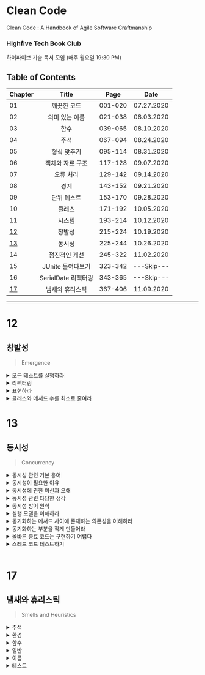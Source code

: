 # Clean Code
Clean Code : A Handbook of Agile Software Craftmanship  

### Highfive Tech Book Club
하이파이브 기술 독서 모임 (매주 월요일 19:30 PM)

## Table of Contents

|Chapter|       Title      | Page  |   Date   |
|-------|:----------------:|:-----:|:--------:|
|01     |깨끗한 코드          |001-020|07.27.2020|
|02     |의미 있는 이름       |021-038|08.03.2020|
|03     |함수               |039-065|08.10.2020|
|04     |주석               |067-094|08.24.2020|
|05     |형식 맞추기          |095-114|08.31.2020|
|06     |객체와 자료 구조      |117-128|09.07.2020|
|07     |오류 처리           |129-142|09.14.2020|
|08     |경계               |143-152|09.21.2020|
|09     |단위 테스트          |153-170|09.28.2020|
|10     |클래스             |171-192|10.05.2020|
|11     |시스템             |193-214|10.12.2020|
|[12](#12)|창발성             |215-224|10.19.2020|
|[13](#13)|동시성             |225-244|10.26.2020|
|14     |점진적인 개선        |245-322|11.02.2020|
|15     |JUnite 들여다보기   |323-342|---Skip---|
|16     |SerialDate 리팩터링 |343-365|---Skip---|
|[17](#17)|냄새와 휴리스틱      |367-406|11.09.2020|
---

# 12
## 창발성
> Emergence

<details><summary>모든 테스트를 실행하라</summary>  

테스트를 통해 얻고자 하는 것은 무엇인가 ?  
  - 만들어 놓은 시스템이 설계도 처럼 잘 작동하는지 검증하기 위한 도구로 쓰기 위함.

테스트 가능한 시스템을 제작해나가는 과정에서 좋은 품질은 저절로 따라온다.  
그 이유는 좋은 품질과 직결되는 아래의 규칙을 준수 해야만 쉽게 테스트 케이스를 작성할수 있기 때문이다.

- 하나의 목적만 수행하는 작은 Class
- SRP 를 준수  
    SRP : Single Responsibility Principle | 단일 책임 원칙

- DIP 를 준수  
    DIP : Dependency Inversion Principle | 의존 관계 역전 원칙

    결합도를 낮추어야 테스트 케이스 작성이 쉽다.

테스트 케이스를 작성함으로써 일거양득(낮은 결합도, 높은 응집력)의 혜택을 얻게된다.

</details>

<details><summary>리팩터링</summary>  

코드를 점진적으로 리팩터링하자.  

중간 중간 코드가 몇줄이라도 추가되는 경우, 잠시 시간을 들여 설계를 조감해 보는 노력이 필요하다.

- 새로 추가한 코드가 설계 품질을 낮추었는가?

    if true

    ⇒ 해당 코드를 깔끔히 정리

    ⇒ 테스트 케이스 돌려 기존 기능이 깨졌는지 확인

이 단계에서 설계 품질을 높일수 있는 기법이 있다면 그것이 무엇이든 적용해도 괜찮다.

- 응집도 높이기
- 결합도 낮추기
- 관심사 분리하기
- 시스템 관심사를 모듈로 나누기
- 함수 및 클래스 크기 줄이기
- 더 나은 이름 선택하기
- 중복 없애기

</details>

<details><summary>표현하라</summary>  

유지보수를 위해 '개발자의 의도'를 분명히 표현할 줄 알아야 한다.

어찌되었든 '유지보수를 하는 개발자' 가 '코드를 작성한 개발자' 보다 코드를 깊이 이해할 가능성은 희박하다. 그렇기에 '코드를 작성하는 개발자'는 개발자는 코드별 의도가 무엇인지 명백히 들어나도록 짜야한다. 이는 결함과 유지보수 비용을 줄여준다.

아래의 법칙을 따르자.

1. **좋은 이름 선택하기**
2. **함수와 클래스 크기 가능한 줄이기**
3. **표준 명칭 사용하기**
4. **단위 테스트 케이스 작성하기**  
   테스트 케이스는 '예제로 보여주는 문서'라 할 수 있다. 이를 읽다보면 클래스 기능이 한 눈에 들어오게 된다.

</details>

<details><summary>클래스와 메서드 수를 최소로 줄여라</summary>  

클래스와 메서드 수를 줄이는 방법은 **중복을 제거**, **의도를 표현**, **SRP를 준수** 하는 것이다.

하지만 이 규칙(네가지 규칙중 우선순위가 가장 낮은)은 부득이한 상황이라면 넘어가도 좋다.  
대신 코드의 중복을 확실히 제거하고 코드의 의도를 잘 표현하도록 하자.

</details>

# 13
## 동시성
> Concurrency

<details><summary>동시성 관련 기본 용어</summary>  

- **한정된 자원 Bound Resource**  
   다중 스레드 환경에서 사용하는 자원으로, 크기나 숫자가 제한적이다.  
   - 예) 데이터베이스 연결, 길이가 일정한 읽기/쓰기 버퍼 등.

- **상호 배제 Mutual Exclusion**  
   한 번에 한 스레드만 공유 자료나 공유 자원을 사용할 수 있는 경우.

- **기아 Starvation**  
   한 스레드나 여러 스레드가 굉장히 오랫동안 혹은 영원히 자원을 기다린다.  
   - 예) 항상 짧은 스레드에게 우선순위를 준다면, 긴 스레드가 기아 상태에 빠진다.

- **데드락 Deadlock**  
   여러 스레드가 서로 끝나기를 기다린다.  
   모든 스레드가 각기 필요한 자원을 다른 스레드가 점유하는 바람에 어느 쪽도 더 이상 진행하지 못한다.

- **라이브락 Livelock**  
   락을 거는 단계에서 각 스레드가 서로를 방해한다.  
   스레드는 계속해서 진행하려 하지만, 공명(resonance)으로 인해, 굉장히 오랫동안 혹은 영원히 진행하지 못한다.

</details>

<details><summary>동시성이 필요한 이유</summary>  

결합(`coupling`)을 없애기 위해서 → 무엇(`what`)과 언제(`when`)를 분리하는 전략 세우기.  
   - 이를 잘 분리한다면 앱 구조와 효율이 극적으로 나아진다.

단일 스레드인 프로그램은 무엇과 언제가 밀접하게 연관되어 있다.  
그렇기에 Call stack 을 보면 프로그램 구동 상태를 쉽게 알 수 있다.

<img width="500" alt="Call stack" src="https://user-images.githubusercontent.com/48475824/130341758-e92b29d6-99c3-4260-83f6-695ed58934e1.png">

Image Credits : JS Conference

**단일 스레드 Debugging 방법**  
- Breakpoint 찍어 정지점 확인하기.

**Structural point of view**
프로그램은 거대한 루프 하나가 아니다. 작은 협력 프로그램 여럿으로 나누어져 있다.  
시스템을 이해하기가 쉽고 분리 하기도 쉽다.

**동시성의 예 : JAVA's Servlet Model**  
- 서블릿은 웹 혹은 EJB Container 라는 우산 아래서 돌아간다.
   
- 컨테이너는 동시성을 부분적으로 관리한다.
   
- 웹 요청이 들어올 때마다 웹 서버는 비동기식으로 서블릿을 실행한다.
   
- 서블릿 프로그래머는 들어오는 모든 웹 요청을 관리할 필요가 없다.
   
- 원칙적으로 각 서블릿 스레드는 다른 서블릿 스레드와 무관하게 자신만의 세상에서 돌아간다.
    <img width="338" alt="Servlet Concurrency" src="https://user-images.githubusercontent.com/48475824/130341778-05b37984-529d-4a6a-8a82-c7086a2204cc.png">

    Image Credits : [Servlet Concurrency](http://tutorials.jenkov.com/java-servlets/servlet-concurrency.html)

</details>

<details><summary>동시성에 관한 미신과 오해</summary>  

1. **동시성은 항상 성능을 높여준다?**  
  동시성은 때로 성능을 높여준다. 대기 시간이 아주 길어 여러 스레드가 프로세서를 공유할 수 있거나, 여러 프로세서가 동시에 처리할 독립적인 계산이 충분히 많은 경우에만 성능이 높아진다. 어느 쪽도 일상적으로 발생하는 상황은 아니다.

1. **동시성을 구현해도 설계는 변하지 않는다?**  
  단일 스레드 시스템과 다중 스레드 시스템은 설계가 판이하게 다르다.  
  일반적으로 무엇과 언제를 분리하면 시스템 구조가 크게 달라진다.

1. **웹 또는 EJB 컨테이너를 사용하면 동시성을 이해할 필요가 없다?**  
  실제로는 컨테이너가 어떻게 동작하는지, 어떻게 동시 수정, 데드락 등과 같은 문제를 피할 수 있는지를 알아야 한다.

</details>

<details><summary>동시성 관련 타당한 생각</summary>  

1. **동시성은 다소 부하를 유발한다.**  
  성능 측면에서 부하가 걸리며, 코드도 더 짜야 한다.

1. **동시성은 복잡하다.**  
  간단한 문제라도 동시성은 복잡하다.

1. **일반적으로 동시성 버그는 재현하기 어렵다.**  
  진짜 결함으로 간주되지 않고 일회성 문제로 여겨 무시하기 쉽다.

1. **동시성을 구현하려면 흔히 근본적인 설계 전략을 재고해야 한다.**

</details>

<details><summary>동시성 방어 원칙</summary>  

- **단일 책임 원칙 Single Responsibility Principle**  
  `solution`: 다른 코드와 분리할 것.

  SRP : 주어진 메서드/클래스/컴포넌트를 변경할 이유는 오직 하나.  
    - 동시성 관련 코드는 다른 코드와 분리할 것.  
        👷🏻‍♀️ 주의 👷🏻‍♀️  동시성과 관련이 없는 코드에 동시성을 곧바로 구현하는 실수를 범하지 말자
    - 동시성 코드는 독자적인 개발, 변경, 조율 주기가 있다.

- **자료 범위를 제한하라**  
  `solution`: 자료를 캡슐화 할 것. 공유 자료를 최대한 줄일 것.

  공유 자료를 줄이지 않는다면 여러 스레드가 서로 간섭하므로 예상치 못한 결과가 발생하게 된다.

  해결책 → 공유 객체를 사용하는 코드 내 임계영역(critical section)을 Synchronized 키워드로 보호

  **[공유 자료를 수정하는 위치가 많을수록 발생하는 문제점들]**
  - 보호할 임계영역을 빼먹는다. ⇒ 공유 자료를 수정하는 모든 코드가 망가짐.

  - 모든 임계영역을 올바로 보호했는지(DRY 위반) 확인하느라 똑같은 노력과 수고를 반복한다.

  - 버그를 찾기가 더 어려워짐.

- **자료 사본을 사용하라**  
  공유 객체를 피하게 될수록 코드가 문제를 일으킬 가능성도 아주 낮아지게 된다.

  공유 자료를 줄이려면 제일 좋기로는 처음부터 공유하지 말아야 한다.
   
  - 읽기 전용으로 사용하기
   
  - 각 스레드가 객체를 복사해 사용한 후 한 스레드가 해당 사본에서 결과를 가져오기. 
    객체를 복사하는 시간과 부하가 걱정스러울 수도 있다. 그렇다면 복사 비용이 진짜 문제인지 실측해볼 필요가 있다.

  사본으로 동기화를 피할 수 있다면 내부 잠금을 없애 절약한 수행 시간이 사본 생성과 가비지 컬렉션에 드는 부하를 상쇄할 가능성이 크다.

- **스레드는 가능한 독립적으로 구현하라**  
   `solution`: 독자적인 스레드로, 가능하면 다른 프로세서에서 돌려도 괜찮도록 자료를 독립적인 단위로 분할할것.

   - 자신만의 세상에 존재하는 스레드를 구현.
     - 다른 스레드와 자료를 공유하지 말것.  
      각 스레드는 클라이언트 요청 하나를 처리하도록 만든다.

      - 모든 정보는 비공유 출처에서 가져오며 로컬 변수에 저장.  
        서블릿 코드가 로컬 변수만 사용한다면 서블릿이 동기화 문제를 일으킬 가능성은 전무하다.
  
</details>

<details><summary>실행 모델을 이해하라</summary>  

**생산자-소비자 Producer-Consumer**  
- 하나 이상 생산자 스레드가 정보를 생성해 버퍼buffer나 대기열queue에 넣는다.
   
- 하나 이상 소비자 스레드가 대기열에서 정보를 가져와 사용한다.
   
- 생산자 스레드와 소비자 스레드가 사용하는 대기열은 한정된 자원이다.
  - 생산자 스레드 → 대기열에 빈 공간이 있으면 정보를 채움
    - 빈 공간이 생길 때까지 기다림
    - 대기열에 정보를 채운 후 소비자 스레드에게 “대기열에 정보가 있다" 시그널을 보냄

  - 소비자 스레드 → 대기열에 정보가 있어야 가져옴
     - 정보가 채워질 때까지 기다림
     - 대기열에서 정보를 읽어들인 후 “대기열에 빈 공간이 있다" 시그널을 보냄

   대기열을 올바로 사용하고자 생산자 스레드와 소비자 스레드는 서로에게 시그널을 보낸다.  
   잘못하면 생산자 스레드와 소비자 스레드가 둘 다 진행 가능함에도 불구하고 동시에 서로에게서 시그널을 기다릴 가능성이 존재한다.

**읽기-쓰기 Readers-Writers**  
읽기 스레드를 위한 주된 정보원으로 공유 자원을 사용하고 쓰기 스레드가 이 공유 자원을 이따금 갱신하는 경우 발생하는 문제는 throughput(처리율) 이다.

- 처리율을 강조하면 기아(starvation) 현상이 생기거나 오래된 정보가 쌓인다.
  - 갱신을 허용하면 처리율에 영향을 미친다.
  - 복잡한 균형잡기가 필요다. 대개는 쓰기 스레드가 버퍼를 오랫동안 점유하는 바람에 여러 읽기 스레드가 버퍼를 기다리느라 처리율이 떨어진다.
  
- 읽기 스레드 요구와 쓰기 스레드 요구를 적절히 만족시켜 처리율도 적당히 높이고 기아도 방지하는 해법이 필요하다.
  - 읽기 스레드가 없을 때까지 갱신을 원하는 쓰기 스레드가 버퍼를 기다리게 하기.
    - 하지만 읽기 스레드가 계속 이어진다면 쓰기 스레드는 기아 상태에 빠진다.반면, 쓰기 스레드에게 우선권을 준 상태에서 쓰기 스레드가 계속 이어진다면 처리율이 떨어진다.
    - 양쪽 균형을 잡으면서 동시 갱신 문제를 피하는 해법이 필요하다.

**식사하는 철학자들 Dining Philosophers**  
   
<img width="338" alt="Dining Philosophers" src="https://user-images.githubusercontent.com/48475824/130341804-88dbab25-248f-4b34-b726-3ebfdae98c96.png">

Image Credits : [Dining Philosophers](https://sphof.readthedocs.io/test2.html)

</details>

<details><summary>동기화하는 메서드 사이에 존재하는 의존성을 이해하라</summary>  
   
동기화하는 메서드 사이에 의존성이 존재하면 동시성 코드에 찾아내기 어려운 버그가 생긴다.  
권장사항 : 공유 객체 하나당 메서드 하나

만약 **공유 객체 하나에 여러 메서드**가 필요한 상황이라면 아래 방법을 이용할 수 있다.  
1. **클라이언트에서 잠금**  
  클라이언트에서 첫 번째 메서드를 호출하기 전에 서버를 잠근다.  
  마지막 메서드를 호출할 때까지 잠금을 유지한다.

1. **서버에서 잠금**  
  서버에다 “서버를 잠그고 모든 메서드를 호출할 후 잠금을 해제하는" 메서드를 구현한다.  
  클라이언트는 이 메서드를 호출한다.

1. **연결 서버**
  잠금을 수행하는 중간 단계를 생성한다.  
  ‘서버에서 잠금’ 방식과 유사하지만 원래 서버는 변경하지 않는다.

</details>

<details><summary>동기화하는 부분을 작게 만들어라</summary>   

락은 스레드를 지연시키고 부하를 가중시킨다.  
임계영역(critical section)은 반드시 보호해야 한다. 코드를 짤 때, 임계영역수를 최대한 줄이기!  

`Do NOT` → 임계영역 개수를 줄인답시고 거대한 임계영역 하나로 구현하면(필요 이상으로 임계 영역 크기를 키우면) 스레드 간에 경쟁이 늘어나고 프로그램 성능이 떨어진다.

</details>

<details><summary>올바른 종료 코드는 구현하기 어렵다</summary>  

- 깔끔하게 종료하는 코드는 올바로 구현하기 어렵다.  
  - 흔히 발생하는 문제 : 데드락 → 스레드가 절대 오지 않을 시그널을 기다림.

- 종료 코드를 개발 초기부터 고민하고 동작하게 초기부터 구현할것.  
  오래 걸리고 어려우므로 이미 나온 알고리즘을 검토하자.

</details>

<details><summary>스레드 코드 테스트하기</summary>  
<br>
비록 테스트를 통해 코드가 올바로 작성되었다고 보장할수는 없더라도 위험성을 낮추어 준다.  
- 문제를 노출하는 테스트 케이스를 작성할것.  
  테스트가 실패하면 원인 추적

- 프로그램 설정과 시스템 설정과 부하를 바꿔가며 돌리기.  
  다시 돌렸더니 통과하더라는 이유로 그냥 넘어가면 절대로 안 된다.

**지침 사항**
- 말이 안 되는 실패는 잠정적인 스레드 문제로 취급할것.

- 다중 스레드를 고려하지 않은 순차 코드부터 제대로 돌게 만들것.

- 다중 스레드를 쓰는 코드 부분을 다양한 환경에 쉽게 끼워 넣을 수 있도록 스레드 코드를 구현할것.

- 다중 스레드를 쓰는 코드 부분을 상황에 맞춰 조정할 수 있게 작성할것.

- 프로세서 수보다 많은 스레드를 돌려볼것.

- 다른 플랫폼에서 돌려볼것.

- 강제로 실패를 일으키게 하기 위해 코드에 보조 코드를 넣어 돌려볼것.

</details>
<br>

# 17
## 냄새와 휴리스틱
> Smells and Heuristics

<details><summary>주석</summary>  

1. **(X) 부적절한 정보**  
   다른 시스템(`소스 코드 관리 시스템, 버그 추적 시스템 등`)에 저장할 정보  
      - 변경 이력   

1. **(X) 쓸모 없는 주석**
   쓸모 없는 주석은 코드를 그릇된 방향으로 이끌게 되니 주의!
      - 오래된 주석
      - 엉뚱한 주석
      - 잘못된 주석

1. **(X) 중복된 주석**  
   구구절절 설명하는 주석

1. **(X) 성의 없는 주석**  
   성의 없는 주석을 달지 않도록
      - 단어를 신중이 선택할 것
      - 올바른 문법과 구두점을 사용할 것

1. **(X) 주석 처리된 코드**  
   발견되는 즉시 지워버릴 것.  
   나중에 필요한 사람이 소스 코드 관리 시스템에서 해당 코드를 찾으면 된다.

</details>


<details><summary>환경</summary>

1. **(X) 여러 단계로 빌드**  
   명령어 하나로 빌드할 수 있도록 해야 한다.

1. **(X) 여러 단계로 테스트**  
   명령어 하나로 모든 단위테스트가 돌아가도록 해야 한다.

</details>


<details><summary>함수</summary>

1. **(X) 너무 많은 인수**  
   인수는 작으면 작을 수록 좋다. 아예 없는 것이 최고.

1. **(X) 출력 인수**  
   출력 인수가 존재함으로써 함수는 직관적이지 않게 된다. 출력 인수를 없애자.

1. **(X) 플래그 인수**  
   플래그 인수는 혼란을 초래, 플래그 인수를 피하자.

1. **(X) 죽은 함수**  
   호출되지 않는 함수(`죽은 코드`)는 삭제하자.

</details>


<details><summary>일반</summary>

1. **(X) 한 소스 파일에 여러 언어 사용**  
   한 소스 파일에 한가지 언어를 사용하는 것이 이상적.

1. **(X) 당연한 동작을 구현하지 않았을 경우**  
   당연한 동작을 구현해놓지 않으면 코드를 읽는 독자는 저자에 대한 신뢰가 무너진다.    
   결과적으로 독자는 다른 코드를 신임하지 못한채 일일이 살펴보게 된다.

1. **(X) 올바로 처리하지 않은 경계**  
   개발자의 머리속에서 코드를 돌려본후 끝내는 게으름을 피우지 말것.  
   실질적으로 잘 돌아가는지 확인하고, 모든 경계 조건을 테스트 해보라(`테스트 케이스 작성`).

1. **(X) 안전 절차 무시**  
   컴파일러 경고 일부를 무시하지 말자.   
   실패하는 테스트를 나중으로 미뤄두지 말자.

1. **(X) 중복**  
   DRY(`Don't Repeat Yourself`) 원칙을 기억하자.
   Once and Only Once 규칙을 따르자.
   중복된 코드를 발견했다면 추상화 할 타이밍이다.
      - 루틴으로 분리
      - 클래스로 분리
   switch/case & if/else 문은 다형성으로 대체할 것.
   유사한 알고리즘은 TEMPLATE METHOD 또는 STRATEGY 패턴을 사용할 것.

1. **(X) 올바르지 못한 추상화 수준**  
   추상화는 저차원 상세 개념에서 고차원 일반 개념을 분리해야 한다.
   기초 클래스에서 제외할 것
      - 세부 구현과 관련된 상수
      - 세부 구현과 관련된 변수
      - 세부 구현과 관련된 유틸리티 함수

1. **(X) 파생 클래스에 의존하는 기초 클래스**  
   기억하자, 파생 클래스와 기초 클래스를 나누는 이유는 서로간의 독립성을 보장하기 위함이다.  
   이는 유지보수(`특정 컴포넌트 변경시 해당 변경이 시스템에 미치는 영향이 작아짐`)를 수월하게 진행할 수 있도록 해준다.

1. **(X) 과도한 정보**    
   잘 정의된 모듈 == 작은 인터페이스 == 낮은 결합도

   **숨겨여 할 것들**
      - 자료
      - 유틸리티 함수
      - 상수
      - 임시 변수

1. **(X) 죽은 코드**  
   죽은 코드 == 실행되지 않는 코드  
   죽은지 오래일 수록 악취는 강해진다, 장례(`시스템에서 제거`)를 치뤄주자.

1. **(O) 수직 분리**   
   옳바른 수직 분리란,
      - 변수/함수 : 사용되는 위치에 가깝게 정의
      - 지역변수 : 처음으로 사용하기 직전에 선언
      - 비공개 함수: 처음으로 호출되는 위치와 가깝게 위치시킬 것

1. **(X) 일관성 부족**  
   표기법은 신중하게 선택하고, 한번 선택한 표기법은 신중하게 유지하며 따르자.
  이로인해 코드를 일기 쉬워지며 수정하기도 수월해진다.

1. **(X) 잡동사니**  
  아래와 같은 잡동사니를 제거할 것
    - 비어 있는 기본 생성자
    - 아무도 사용하지 않는 변수
    - 아무도 호출하지 않는 함수
    - 정보를 제공하지 못하는 주석

1. **(X) 인위적 결합**  
   서로 무관한 개념은 인위적으로 결합하지 않는다.
      - 인위적인 결합 ⇒ 직접적인 상호작용이 없는 두 모듈의 결합
   **해결법**
    - 함수, 상수, 변수 선언시 올바른 위치가 어디인지 충분히 고민한 후 배치

1. **(X) 기능 욕심**  
   클래스 메서드는 자기 클래스의 변수/함수 외에 다른 클래스의 변수/함수를 조작해서는 안된다.  
   타 클래스의 기능을 욕심내어 범위를 침범하지 말자.

1. **(X) 선택자 인수**  
   선택자 인수는 목적을 기억하기 어렵게 만든다.  
   이는 게으름으로 부터 비롯되는 경우가 많다, true/false 의 인수를 전달하는 대신 함수를 여럿으로 쪼개자.

1. **(X) 모호한 의도**  
  모호한 의도를 가진 코드는 제거하자
     - 행을 바꾸지 않은 수식
     - 매직 번호

1. **(X) 잘못 지운 책임**  
   기능을 영리하게 배치할 줄 알아야 한다.
     - 개발자에게 편리한 함수에 배치 ⇒ 독자에게 직관 적인 위치로 배치

1. **(X) 부적절한 static 함수**  
   재정의할 가능성이 있는 함수는 static 함수로 정의하지 말것. 대신 인스턴스 함수를 사용하자.

1. **(O) 서술적 변수**  
   짧은 코드를 추구하기 보다는 이해를 돕기 위한 서술적인 코드(여러 단계로 나뉜)를 작성할 것

1. **(O) 이름과 기능이 일치하는 함수**  
   이름만으로 함수가 분명하지 않는다면 잘못 지은 이름이다.  
   함수가 구현한 기능과 이름이 일치하는지 확인하자.

1. **(O) 알고리즘을 이해하라**  
   괴상한 코드는 알고리즘을 충분히 이해하지 않은 상태에서 코드를 작성할때 비롯된다.  
   알고리즘 이해 없이 if 문 또는 플래그를 넣어 돌려보며 구현해 나가기 때문.
   알고리즘을 이해한 채 코드를 구현했다는 것.
      - 테스트 케이스를 모두 통과해야 함.
      - 작성자가 올바른 알고리즘이라는 것을 알아야 함.
      - 기능이 뻔히 보일 정도로 함수를 깔끔하게 작성해야 함.

1. **(O) 논리적 의존성은 물리적으로 드러내라**  
   한 모듈이 상대 모듈에 논리적으로 의존한다면 물리적인 의존성도 부여해야 한다.

1. **(O) If/Else 혹은 Switch/Case 문보다 다형성을 사용하라**  
   다형성 객체가 switch 문을 대신하게 하자.

1. **(O) 표준 기법을 따르라**  
   업계 표준 기법을 따르도록 하자. 팀이 정한 표준은 팀원들 모두가 따라야 한다.

1. **(O) 매직 숫자는 명명된 상수로 교체**  
   일반적으로 숫자는 명명된 상수를 사용하자.

1. **(O) 정확하라**  
   코드에서 무언가를 결정할 때는 대충 결정하지 말고 정확히 결정해야 한다.

   **정확한 결정을 내리는 법**  
    - 결정을 내리는 이유를 알 것.
    - 예외를 처리할 방법을 알 것.

   코드에서 모호성과 부정확성은 의견차이거나 게으름의 결과이다.

1. **(O) 관례보다 구조 사용**  
1. **(O) 조건을 캡슐화**  
   Good ⇒ `if (shouldBeDeleted(timer))`  
   &nbsp;&nbsp;&nbsp;Bad ⇒ `(timer.hasExpired() && !timer.isRecurrent())`

1. **(O) 부정 조건은 피하라**  
   부정 조건은 긍정 조건보다 이해하기 어렵기에 긍정 조건을 사용하도록 하자.  
   Good ⇒ `if (buffer.shouldCompact())`  
   &nbsp;&nbsp;&nbsp;Bad ⇒ `if (!buffer.shouldNotCompact())`  

1. **(O) 함수는 한 가지만**  
   여러 작업을 하는 함수라면 한 가지 기능만 담당하도록 여러개의 함수로 쪼갤 것.

1. **(X) 숨겨진 시간적인 결합**  
   함수가 호출되는 순서를 명백히 드러내도록 해야한다.

1. **(O) 일관성 유지**  
   구조에 일관성이 없다면 깨진 유리창 법칙처럼 남들도 비일관적인 코드를 작성하게 된다.

1. **(O) 경계 조건 캡슐화**  
   여러곳에서 경계 조건을 처리하지 말 것.  
   한 곳에서 별도로 처리하도록 하자.

1. **(O) 함수는 추상화 수준을 한 단계만 내려가야 한다**  
   함수의 추상화 수준은 이름이 의미하는 것보다 한 단계정도만 낮아야 한다.

1. **(O) 설정 정보는 최상위 단계에**  
   기본값 상수나 설정 관련 상수는 추상화 최상위 단계에 두어야 한다.

1. **(O) 추이적 탐색 피하기**  
   한 모듈이 주변 모듈을 알지 못하도록 만들어야 한다.
     - Law of Demeter ⇒ 자신이 직접 사용하는 모듈만 알아야 한다.  
        Bad ⇒ `a.getB().getC().doSomething();`

</details>


<details><summary>이름</summary>

1. **(O) 서술적인 이름 사용**  
   신중하게 서술적인 이름을 고를 것.  
   코드가 변했다면 이전에 지은 이름이 적합한지 확인할 것.

1. **(O) 적절한 추상화 수준에서 이름을 선택**  
   구현을 드러내는 이름을 사용하지 말것.

1. **(O) 가능하다면 표준 명명법을 사용**  

1. **(O) 명확한 이름**  
   명확한 이름 == 함수/변수의 목적이 명확히 드러나는 이름  
   Good ⇒ `renamePageAndOptionallyAllReferences`  
   &nbsp;&nbsp;&nbsp;Bad ⇒ `doRename`

1. **(O) 긴 범위는 긴 이름을 사용**  
   이름 길이는 범위의 길이에 비례해야 한다.  
      - 작은 범위 ⇒ 짧은 이름
      - 큰 범위 ⇒ 긴 이름

1. **(O) 인코딩 피하기**   
   이름에 유형 정보다 범위 정보를 넣지 말것.

1. **(O) 이름으로 부수 효과 설명**  
   함수/변수/클래스가 하는 일을 기술하는 이름을 사용하자.  
   Good ⇒ `getOos`  
  &nbsp;&nbsp;&nbsp;Bad ⇒ `createOrReturnOos`

</details>


<details><summary>테스트</summary>

1. **(X) 불충분한 테스트**  
   충분한 정도의 테스트란  
      - 깨질 만한 부분을 모두 테스트 한 정도

1. **(O) 커버리지 도구 사용**  
   커버리지 도구를 사용함으로써 테스트가 빠뜨리는 부분이 어디인지 쉽게 확인 가능하다.

1. **(O) 사소한 테스트를 건너뛰지 말것**  
   사소한 테스트는 짜기 쉽다는 이유로 건너뛰지 말자.

1. **(X) 무시한 테스트**  
   특정 부분을 테스트 하지 않고 무시한 채 지나갔다는 것은 모호한 부분이라는 것을 의미한다.  
   불분명한 요구사항을 분명하게 만들자.

1. **(O) 경계 조건을 테스트**  
   경계 조건은 각별히 신경써야 한다.

1. **(O) 버그 주변은 철저히 테스트**  
   버그는 모여 있는 경향이 있다.  
   한 함수에서 버그가 발생 하였다면 다른 버그는 없는지 철저히 테스트해보자.

1. **(O) 실패 패턴 살피기**  
   실패에도 패턴이 있을 수 있다. 이를 통해 문제를 진단하자.

1. **(O) 테스트 커버리지 패턴 살피기**  

1. **(O) 테스트는 빨라야 한다**  
   느린 테스트는 사용하지 않게 되므로 테스트 케이스들이 빠르게 돌아갈 수 있도록 작성하자.

</details>
